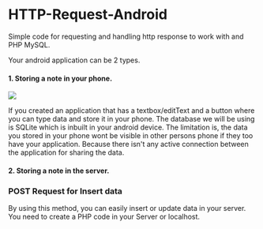 # HTTP-Request-Android
Simple code for requesting and handling http response to work with and PHP MySQL.

Your android application can be 2 types.
  
 #### 1. Storing a note in your phone.
 
 ![](http://code.vishnuanand.in/AndroidHTTP/edittext-button.PNG)
 
 If you created an application that has a textbox/editText and a button where you can type data and store it in your phone. The database we will be using is SQLite which is inbuilt in your android device. The limitation is, the data you stored in your phone wont be visible in other persons phone if they too have your application. Because there isn't any active connection between the application for sharing the data.
 
 #### 2. Storing a note in the server.
  

### POST Request for Insert data

By using this method, you can easily insert or update data in your server. You need to create a PHP code in your Server or localhost.
